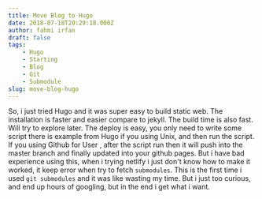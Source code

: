 ```yaml
---
title: Move Blog to Hugo
date: 2018-07-18T20:29:18.000Z
author: fahmi irfan
draft: false
tags:
    - Hugo
    - Starting
    - Blog
    - Git
    - Submodule
slug: move-blog-hugo
---
```


So, i just tried Hugo and it was super easy to build static web. The installation is faster and easier compare to jekyll. The build time is also fast. Will try to explore later.
The deploy is easy, you only need to write some script there is example from Hugo if you using Unix, and then run the script. If you using Github for User , after the script run then it will push into the master branch and finally updated into your github pages.
But i have bad experience using this, when i trying netlify i just don't know how to make it worked, it keep error when try to fetch `submodules`.  This is the first time i used `git submodules` and it was like wasting my time. But i just too curious, and end up hours of googling, but in the end i get what i want.

